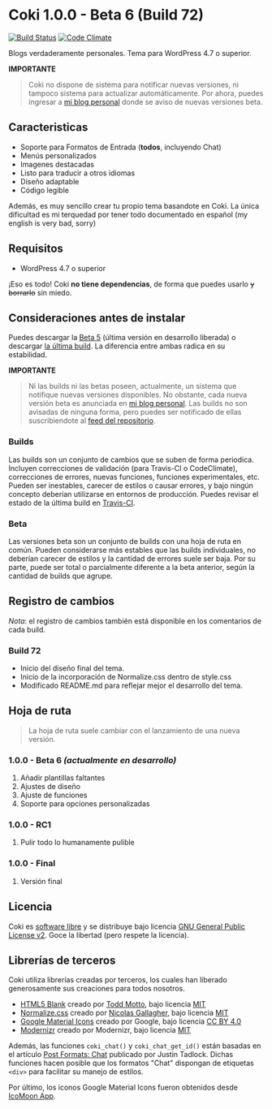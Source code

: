 # Coki 1.0.0 - Beta 6 (Build 72)
[![Build Status](https://travis-ci.org/ejner/Coki.svg?branch=master)](https://travis-ci.org/ejner/Coki) [![Code Climate](https://lima.codeclimate.com/github/ejner/Coki/badges/gpa.svg)](https://lima.codeclimate.com/github/ejner/Coki)

Blogs verdaderamente personales. Tema para WordPress 4.7 o superior.

**IMPORTANTE**
>Coki no dispone de sistema para notificar nuevas versiones, ni tampoco sistema para actualizar automáticamente. Por ahora, puedes ingresar a [mi blog personal](http://ejner.galaz.me/tag/coki) donde se aviso de nuevas versiones beta. 

## Caracteristicas
+ Soporte para Formatos de Entrada (**todos**, incluyendo Chat)
+ Menús personalizados
+ Imagenes destacadas
+ Listo para traducir a otros idiomas
+ Diseño adaptable
+ Código legible

Además, es muy sencillo crear tu propio tema basandote en Coki. La única dificultad es mi terquedad por tener todo documentado en español (my english is very bad, sorry)

## Requisitos
+ WordPress 4.7 o superior

¡Eso es todo! Coki **no tiene dependencias**, de forma que puedes usarlo ~~y borrarlo~~ sin miedo.

## Consideraciones antes de instalar
Puedes descargar la [Beta 5](https://github.com/ejner/Coki/releases/tag/1.0.0-beta-5) (última versión en desarrollo liberada) o descargar [la última build](https://github.com/ejner/Coki/archive/master.zip).
La diferencia entre ambas radica en su estabilidad.

**IMPORTANTE**
>Ni las builds ni las betas poseen, actualmente, un sistema que notifique nuevas versiones disponibles. No obstante, cada nueva versión beta es anunciada en [mi blog personal](http://ejner.galaz.me/tag/coki). Las builds no son avisadas de ninguna forma, pero puedes ser notificado de ellas suscribiendote al [feed del repositorio](https://github.com/ejner/Coki/commits/master.atom).

### Builds
Las builds son un conjunto de cambios que se suben de forma periodica. Incluyen correcciones de validación (para Travis-CI o CodeClimate), correcciones de errores, nuevas funciones, funciones experimentales, etc. Pueden ser inestables, carecer de estilos o causar errores, y bajo ningún concepto deberían utilizarse en entornos de producción. Puedes revisar el estado de la última build en [Travis-CI](https://travis-ci.org/ejner/Coki).

### Beta
Las versiones beta son un conjunto de builds con una hoja de ruta en común. Pueden considerarse más estables que las builds individuales, no deberían carecer de estilos y la cantidad de errores suele ser baja. Por su parte, puede ser total o parcialmente diferente a la beta anterior, según la cantidad de builds que agrupe.

## Registro de cambios
*Nota*: el registro de cambios también está disponible en los comentarios de cada build.

### Build 72
- Inicio del diseño final del tema.
- Inicio de la incorporación de Normalize.css dentro de style.css
- Modificado README.md para reflejar mejor el desarrollo del tema.

## Hoja de ruta
>La hoja de ruta suele cambiar con el lanzamiento de una nueva versión.

### 1.0.0 - Beta 6 *(actualmente en desarrollo)*
1. Añadir plantillas faltantes
2. Ajustes de diseño
3. Ajuste de funciones
4. Soporte para opciones personalizadas

### 1.0.0 - RC1
1. Pulir todo lo humanamente pulible

### 1.0.0 - Final
1. Versión final

## Licencia
Coki es [software libre](https://www.gnu.org/philosophy/free-sw.es.html) y se distribuye bajo licencia [GNU General Public License v2](https://www.gnu.org/licenses/old-licenses/gpl-2.0.html). Goce la libertad (pero respete la licencia).

## Librerías de terceros
Coki utiliza librerías creadas por terceros, los cuales han liberado generosamente sus creaciones para todos nosotros.

+ [HTML5 Blank](http://html5blank.com/) creado por [Todd Motto](https://toddmotto.com/), bajo licencia [MIT](https://github.com/toddmotto/html5blank/blob/master/LICENSE.md)
+ [Normalize.css](https://necolas.github.io/normalize.css/) creado por [Nicolas Gallagher](http://nicolasgallagher.com/), bajo licencia [MIT](https://github.com/necolas/normalize.css/blob/master/LICENSE.md)
+ [Google Material Icons](https://design.google.com/) creado por Google, bajo licencia [CC BY 4.0](https://creativecommons.org/licenses/by/4.0/)
+ [Modernizr](https://modernizr.com) creado por Modernizr, bajo licencia [MIT](https://github.com/Modernizr/Modernizr/blob/master/LICENSE)

Además, las funciones `coki_chat()` y `coki_chat_get_id()` están basadas en el artículo [Post Formats: Chat](http://justintadlock.com/archives/2012/08/21/post-formats-chat) publicado por Justin Tadlock. Dichas funciones hacen posible que los formatos "Chat" dispongan de etiquetas `<div>` para facilitar su manejo de estilos.

Por último, los iconos Google Material Icons fueron obtenidos desde [IcoMoon App](https://icomoon.io/app).